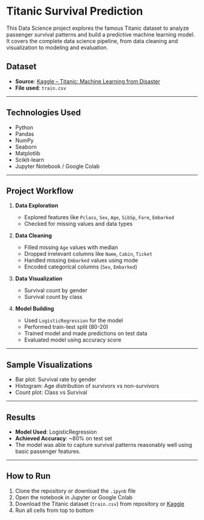 # Titanic Survival Prediction
This Data Science project explores the famous Titanic dataset to analyze passenger survival patterns and build a predictive machine learning model. It covers the complete data science pipeline, from data cleaning and visualization to modeling and evaluation.

## Dataset

- **Source**: [Kaggle – Titanic: Machine Learning from Disaster](https://www.kaggle.com/competitions/titanic/data)
- **File used**: `train.csv`

---

## Technologies Used

- Python
- Pandas
- NumPy
- Seaborn
- Matplotlib
- Scikit-learn
- Jupyter Notebook / Google Colab

---

## Project Workflow

1. **Data Exploration**  
   - Explored features like `Pclass`, `Sex`, `Age`, `SibSp`, `Fare`, `Embarked`
   - Checked for missing values and data types

2. **Data Cleaning**  
   - Filled missing `Age` values with median  
   - Dropped irrelevant columns like `Name`, `Cabin`, `Ticket`  
   - Handled missing `Embarked` values using mode  
   - Encoded categorical columns (`Sex`, `Embarked`)  

3. **Data Visualization**  
   - Survival count by gender
   - Survival count by class

4. **Model Building**  
   - Used `LogisticRegression` for the model  
   - Performed train-test split (80-20)  
   - Trained model and made predictions on test data  
   - Evaluated model using accuracy score  

---

## Sample Visualizations

- Bar plot: Survival rate by gender
- Histogram: Age distribution of survivors vs non-survivors
- Count plot: Class vs Survival

---

## Results

- **Model Used**: LogisticRegression
- **Achieved Accuracy**: ~80% on test set  
- The model was able to capture survival patterns reasonably well using basic passenger features.

---

## How to Run

1. Clone the repository or download the `.ipynb` file  
2. Open the notebook in Jupyter or Google Colab  
3. Download the Titanic dataset (`train.csv`) from repository or [Kaggle](https://www.kaggle.com/competitions/titanic/data)  
4. Run all cells from top to bottom
